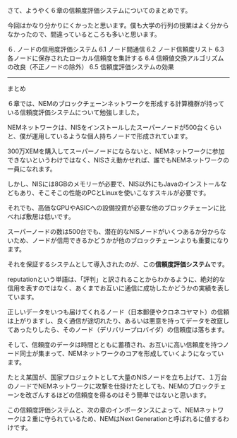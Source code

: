 さて、ようやく６章の信頼度評価システムについてのまとめです。

今回はかなり分かりにくかったと思います。僕も大学の行列の授業はよく分からなかったので、間違っているところも多いと思います。


６. ノードの信用度評価システム
6.1 ノード間通信
6.2 ノード信頼度リスト
6.3 各ノードに保存されたローカル信頼度を集計する
6.4 信頼値交換アルゴリズムの改良（不正ノードの除外）
6.5 信頼度評価システムの効果

----

まとめ

６章では、NEMのブロックチェーンネットワークを形成する計算機群が持っている信頼度評価システムについて勉強しました。

NEMネットワークは、NISをインストールしたスーパーノードが500台くらいと、僕が運用しているような個人持ちノードで形成されています。

300万XEMを購入してスーパーノードにならないと、NEMネットワークに参加できないというわけではなく、NISさえ動かせれば、誰でもNEMネットワークの一員になれます。

しかし、NISには8GBのメモリーが必要で、NIS以外にもJavaのインストールなどもあり、そこそこの性能のPCとLinuxを使いこなすスキルが必要です。

それでも、高価なGPUやASICへの設備投資が必要な他のブロックチェーンに比べれば敷居は低いです。



スーパーノードの数は500台でも、潜在的なNISノードがいくつあるか分からないため、ノードが信用できるかどうかが他のブロックチェーンよりも重要になります。

それを保証するシステムとして導入されたのが、この**信頼度評価システム**です。



reputationという単語は、「評判」と訳されることからわかるように、絶対的な信用を表すのではなく、あくまでお互いに通信に成功したかどうかの実績を表しています。

正しいデータをいつも届けてくれるノード（日本郵便やクロネコヤマト）の信頼は上がりますし、良く通信が途切れたり、あるいは悪意を持ってデータを改竄してあったりしたら、そのノード（デリバリープロバイダ）の信頼度は落ちます。

そして、信頼度のデータは時間とともに蓄積され、お互いに高い信頼度を持つノード同士が集まって、NEMネットワークのコアを形成していくようになっています。

たとえ某国が、国家プロジェクトとして大量のNISノードを立ち上げて、１万台のノードでNEMネットワークに攻撃を仕掛けたとしても、NEMのブロックチェーンを改ざんするほどの信頼度を得るのはそう簡単ではないと思います。



この信頼度評価システムと、次の章のインポータンスによって、NEMネットワークは２重に守られているため、NEMはNext Generationと呼ばれるに値するわけです。

